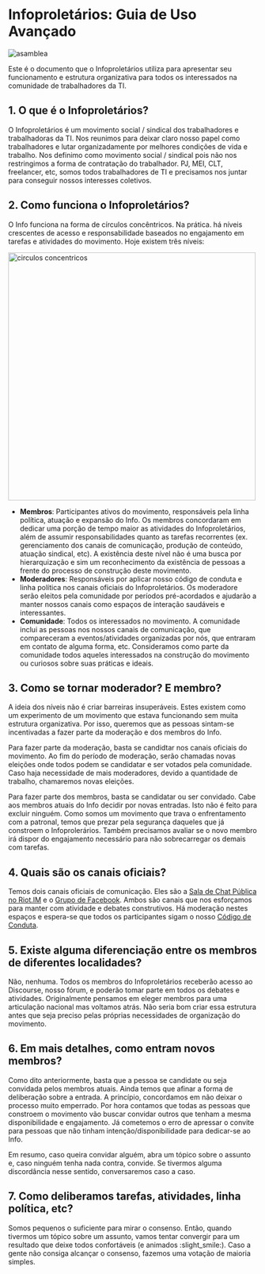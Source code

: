 # Infoproletários: Guia de Uso Avançado

<img src="https://github.com/infoproletarios/guia-de-uso/blob/master/asamblea.jpg" alt="asamblea">

Este é o documento que o Infoproletários utiliza para apresentar seu funcionamento e estrutura organizativa para todos os interessados na comunidade de trabalhadores da TI.

## 1. O que é o Infoproletários?
O Infoproletários é um movimento social / sindical dos trabalhadores e trabalhadoras da TI. Nos reunimos para deixar claro nosso papel como trabalhadores e lutar organizadamente por melhores condições de vida e trabalho. Nos definimo como movimento social / sindical pois não nos restringimos a forma de contratação do trabalhador. PJ, MEI, CLT, freelancer, etc, somos todos trabalhadores de TI e precisamos nos juntar para conseguir nossos interesses coletivos.

## 2. Como funciona o Infoproletários?
O Info funciona na forma de círculos concêntricos. Na prática. há níveis crescentes de acesso e responsabilidade baseados no engajamento em tarefas e atividades do movimento. Hoje existem três níveis:

<img src="https://github.com/infoproletarios/guia-de-uso/blob/master/circulos1.png" alt="circulos concentricos" width="500" height="500">

- **Membros**: Participantes ativos do movimento, responsáveis pela linha política, atuação e expansão do Info. Os membros concordaram em dedicar uma porção de tempo maior as atividades do Infoproletários, além de assumir responsabilidades quanto as tarefas recorrentes (ex. gerenciamento dos canais de comunicação, produção de conteúdo, atuação sindical, etc). A existência deste nível não é uma busca por hierarquização e sim um reconhecimento da existência de pessoas a frente do processo de construção deste movimento.
- **Moderadores**: Responsáveis por aplicar nosso código de conduta e linha política nos canais oficiais do Infoproletários. Os moderadore serão eleitos pela comunidade por períodos pré-acordados e ajudarão a manter nossos canais como espaços de interação saudáveis e interessantes.
- **Comunidade**: Todos os interessados no movimento. A comunidade inclui as pessoas nos nossos canais de comunicação, que compareceram a eventos/atividades organizadas por nós, que entraram em contato de alguma forma, etc. Consideramos como parte da comunidade todos aqueles interessados na construção do movimento ou curiosos sobre suas práticas e ideais.

## 3. Como se tornar moderador? E membro?
A ideia dos níveis não é criar barreiras insuperáveis. Estes existem como um experimento de um movimento que estava funcionando sem muita estrutura organizativa. Por isso, queremos que as pessoas sintam-se incentivadas a fazer parte da moderação e dos membros do Info.

Para fazer parte da moderação, basta se candidtar nos canais oficiais do movimento. Ao fim do período de moderação, serão chamadas novas eleições onde todos podem se candidatar e ser votados pela comunidade. Caso haja necessidade de mais moderadores, devido a quantidade de trabalho, chamaremos novas eleições.

Para fazer parte dos membros, basta se candidatar ou ser convidado. Cabe aos membros atuais do Info decidir por novas entradas. Isto não é feito para excluir ninguém. Como somos um movimento que trava o enfrentamento com a patronal, temos que prezar pela segurança daqueles que já constroem o Infoprolerários. Também precisamos avaliar se o novo membro irá dispor do engajamento necessário para não sobrecarregar os demais com tarefas.

## 4. Quais são os canais oficiais?
Temos dois canais oficiais de comunicação. Eles são a [Sala de Chat Pública no Riot.IM](https://riot.im/app/#/room/#infoproletarios:matrix.org) e o [Grupo de Facebook](https://www.facebook.com/groups/infoproletarios/). Ambos são canais que nos esforçamos para manter com atividade e debates construtivos. Há moderação nestes espaços e espera-se que todos os participantes sigam o nosso [Código de Conduta](#).

## 5. Existe alguma diferenciação entre os membros de diferentes localidades?

Não, nenhuma. Todos os membros do Infoproletários receberão acesso ao Discourse, nosso fórum, e poderão tomar parte em todos os debates e atividades. Originalmente pensamos em eleger membros para uma articulação nacional mas voltamos atrás. Não seria bom criar essa estrutura antes que seja preciso pelas próprias necessidades de organização do movimento.

## 6. Em mais detalhes, como entram novos membros?

Como dito anteriormente, basta que a pessoa se candidate ou seja convidada pelos membros atuais. Ainda temos que afinar a forma de deliberação sobre a entrada. A princípio, concordamos em não deixar o processo muito emperrado. Por hora contamos que todas as pessoas que constroem o movimento vão buscar convidar outros que tenham a mesma disponibilidade e engajamento. Já cometemos o erro de apressar o convite para pessoas que não tinham intenção/disponibilidade para dedicar-se ao Info.

Em resumo, caso queira convidar alguém, abra um tópico sobre o assunto e, caso ninguém tenha nada contra, convide. Se tivermos alguma discordância nesse sentido, conversaremos caso a caso.

## 7. Como deliberamos tarefas, atividades, linha política, etc?

Somos pequenos o suficiente para mirar o consenso. Então, quando tivermos um tópico sobre um assunto, vamos tentar convergir para um resultado que deixe todos confortáveis (e animados :slight_smile:). Caso a gente não consiga alcançar o consenso, fazemos uma votação de maioria simples.

